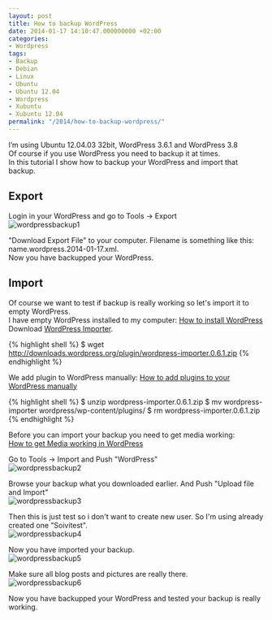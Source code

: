 ```yaml
---
layout: post
title: How to backup WordPress
date: 2014-01-17 14:10:47.000000000 +02:00
categories:
- Wordpress
tags:
- Backup
- Debian
- Linux
- Ubuntu
- Ubuntu 12.04
- Wordpress
- Xubuntu
- Xubuntu 12.04
permalink: "/2014/how-to-backup-wordpress/"
---
```

I’m using Ubuntu 12.04.03 32bit, WordPress 3.6.1 and WordPress 3.8  
Of course if you use WordPress you need to backup it at times.  
In this tutorial I show how to backup your WordPress and import that backup.

## Export

Login in your WordPress and go to Tools -> Export  
![wordpressbackup1](/assets/2014/01/wordpressbackup1.png)

"Download Export File" to your computer. Filename is something like this: name.wordpress.2014-01-17.xml.  
Now you have backupped your WordPress.

## Import

Of course we want to test if backup is really working so let's import it to empty WordPress.  
I have empty WordPress installed to my computer: [How to install WordPress](/2014/how-to-install-wordpress/)  
Download [WordPress Importer](http://wordpress.org/plugins/wordpress-importer/).

{% highlight shell %}
$ wget http://downloads.wordpress.org/plugin/wordpress-importer.0.6.1.zip
{% endhighlight %}

We add plugin to WordPress manually: [How to add plugins to your WordPress manually](/2013/how-to-add-plugins-to-your-wordpress-manually/)

{% highlight shell %}
$ unzip wordpress-importer.0.6.1.zip
$ mv wordpress-importer wordpress/wp-content/plugins/
$ rm wordpress-importer.0.6.1.zip
{% endhighlight %}

Before you can import your backup you need to get media working:  
[How to get Media working in WordPress](/2013/how-to-get-media-working-in-wordpress/)

Go to Tools -> Import and Push "WordPress"  
![wordpressbackup2](/assets/2014/01/wordpressbackup2.png)

Browse your backup what you downloaded earlier. And Push "Upload file and Import"  
![wordpressbackup3](/assets/2014/01/wordpressbackup3.png)

Then this is just test so i don't want to create new user. So I'm using already created one "Soivitest".  
![wordpressbackup4](/assets/2014/01/wordpressbackup4.png)

Now you have imported your backup.  
![wordpressbackup5](/assets/2014/01/wordpressbackup5.png)

Make sure all blog posts and pictures are really there.  
![wordpressbackup6](/assets/2014/01/wordpressbackup6.png)

Now you have backupped your WordPress and tested your backup is really working.